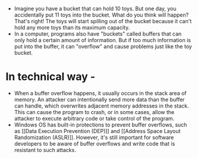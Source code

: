 - Imagine you have a bucket that can hold 10 toys. But one day, you accidentally put 11 toys into the bucket. What do you think will happen?
  That's right! The toys will start spilling out of the bucket because it can't hold any more toys than its maximum capacity.
- In a computer, programs also have "buckets" called buffers that can only hold a certain amount of information. But if too much information is put into the buffer, it can "overflow" and cause problems just like the toy bucket.
# In technical way - 
- When a buffer overflow happens, it usually occurs in the stack area of memory. An attacker can intentionally send more data than the buffer can handle, which overwrites adjacent memory addresses in the stack. This can cause the program to crash, or in some cases, allow the attacker to execute arbitrary code or take control of the program.
- Windows OS has built-in protections to prevent buffer overflows, such as [[Data Execution Prevention (DEP)]] and [[Address Space Layout Randomization (ASLR)]]. However, it's still important for software developers to be aware of buffer overflows and write code that is resistant to such attacks.